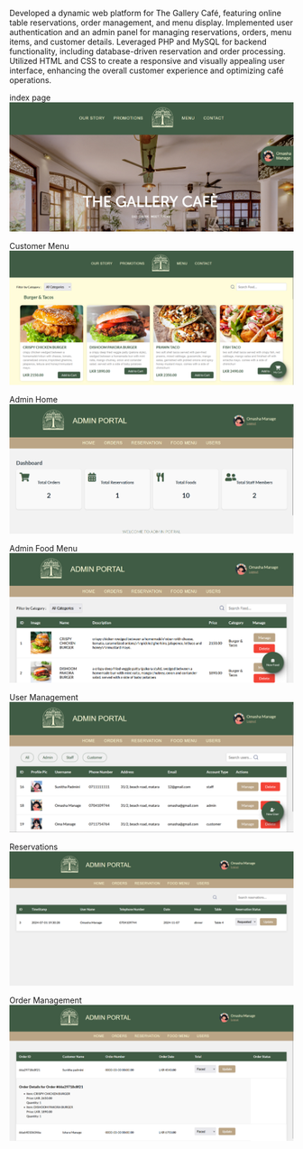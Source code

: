 Developed a dynamic web platform for The Gallery Café, featuring online table reservations, order management, and menu display. Implemented user authentication and an admin panel for managing reservations, orders, menu items, and customer details. Leveraged PHP and MySQL for backend functionality, including database-driven reservation and order processing. Utilized HTML and CSS to create a responsive and visually appealing user interface, enhancing the overall customer experience and optimizing café operations.

index page
![image alt](https://github.com/omasha2003/The-Gallery-cafe-Website/blob/main/Screenshot%202024-10-06%20101327.png?raw=true)

Customer Menu 
![image alt](https://github.com/omasha2003/The-Gallery-cafe-Website/blob/main/Screenshot%202024-10-06%20103021.png?raw=true)

Admin Home
![image alt](https://github.com/omasha2003/The-Gallery-cafe-Website/blob/main/Screenshot%202024-10-06%20101207.png?raw=true)

Admin Food Menu
![image alt](https://github.com/omasha2003/The-Gallery-cafe-Website/blob/main/Screenshot%202024-10-06%20101226.png?raw=true)

User Management
![image alt](https://github.com/omasha2003/The-Gallery-cafe-Website/blob/main/Screenshot%202024-10-06%20141329.png?raw=true)

Reservations
![image alt](https://github.com/omasha2003/The-Gallery-cafe-Website/blob/main/Screenshot%202024-10-06%20141833.png?raw=true)

Order Management
![image alt](https://github.com/omasha2003/The-Gallery-cafe-Website/blob/main/Screenshot%202024-10-06%20141807.png?raw=true)
